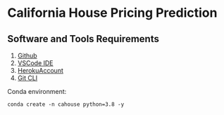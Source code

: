 # California House Pricing Prediction

## Software and Tools Requirements

1. [Github](https://github.com)
2. [VSCode IDE](https://code.visualstudio.com/)
3. [HerokuAccount](https://heroku.com)
4. [Git CLI](https://git-scm.com/book/en/v2/Getting-Started-The-Command-Line)

Conda environment: 

```
conda create -n cahouse python=3.8 -y
```
